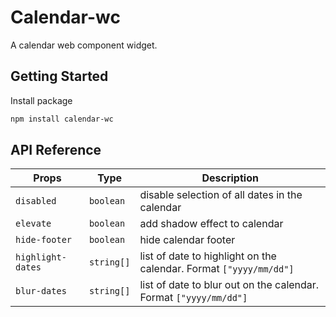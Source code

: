 
# Calendar-wc

A calendar web component widget.


## Getting Started

Install package

```bash
npm install calendar-wc
```

## API Reference

| Props             | Type       | Description                                                        |
| ------------------| -----------| -------------------------------------------------------------------|
| `disabled`        | `boolean`  | disable selection of all dates in the calendar                                      |
| `elevate`         | `boolean`  | add shadow effect to calendar                                      |
| `hide-footer`     | `boolean`  | hide calendar footer                                               |
| `highlight-dates` | `string[]` | list of date to highlight on the calendar. Format `["yyyy/mm/dd"]` |
| `blur-dates` | `string[]` | list of date to blur out on the calendar. Format `["yyyy/mm/dd"]` |


